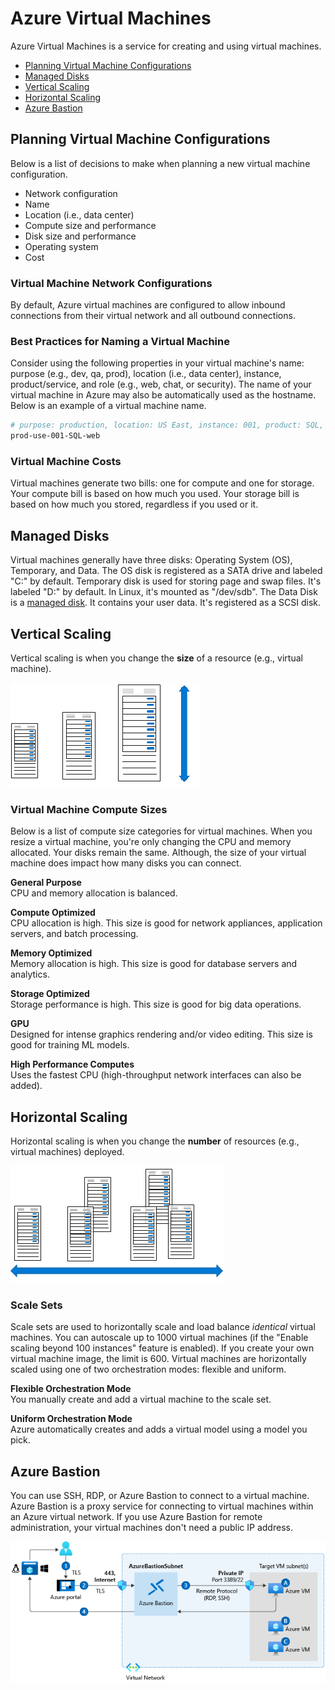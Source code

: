 # Azure Virtual Machines
Azure Virtual Machines is a service for creating and using virtual machines. 
* [Planning Virtual Machine Configurations](#planning-virtual-machine-configurations)
* [Managed Disks](#managed-disks)
* [Vertical Scaling](#vertical-scaling)
* [Horizontal Scaling](#horizontal-scaling)
* [Azure Bastion](#azure-bastion)

## Planning Virtual Machine Configurations
Below is a list of decisions to make when planning a new virtual machine configuration. 
* Network configuration
* Name
* Location (i.e., data center)
* Compute size and performance
* Disk size and performance
* Operating system
* Cost

### Virtual Machine Network Configurations
By default, Azure virtual machines are configured to allow inbound connections from their virtual network and all outbound connections. 

### Best Practices for Naming a Virtual Machine
Consider using the following properties in your virtual machine's name: purpose (e.g., dev, qa, prod), location (i.e., data center), instance, product/service, and role (e.g., web, chat, or security). The name of your virtual machine in Azure may also be automatically used as the hostname. Below is an example of a virtual machine name. 
```bash
# purpose: production, location: US East, instance: 001, product: SQL, role: web
prod-use-001-SQL-web
```

### Virtual Machine Costs
Virtual machines generate two bills: one for compute and one for storage. Your compute bill is based on how much you used. Your storage bill is based on how much you stored, regardless if you used or it. 

## Managed Disks
Virtual machines generally have three disks: Operating System (OS), Temporary, and Data. The OS disk is registered as a SATA drive and labeled "C:" by default. Temporary disk is used for storing page and swap files. It's labeled "D:" by default. In Linux, it's mounted as "/dev/sdb". The Data Disk is a [managed disk](/cloud/azure/offerings/storage/services/disks/README.md). It contains your user data. It's registered as a SCSI disk. 

## Vertical Scaling
Vertical scaling is when you change the **size** of a resource (e.g., virtual machine).

![vertical-scaling](vertical-scaling.png)

### Virtual Machine Compute Sizes
Below is a list of compute size categories for virtual machines. When you resize a virtual machine, you're only changing the CPU and memory allocated. Your disks remain the same. Although, the size of your virtual machine does impact how many disks you can connect.  

**General Purpose**   
CPU and memory allocation is balanced. 

**Compute Optimized**  
CPU allocation is high. This size is good for network appliances, application servers, and batch processing. 

**Memory Optimized**  
Memory allocation is high. This size is good for database servers and analytics. 

**Storage Optimized**  
Storage performance is high. This size is good for big data operations. 

**GPU**  
Designed for intense graphics rendering and/or video editing. This size is good for training ML models.  

**High Performance Computes**  
Uses the fastest CPU (high-throughput network interfaces can also be added). 

## Horizontal Scaling
Horizontal scaling is when you change the **number** of resources (e.g., virtual machines) deployed. 

![horizontal-scaling](horizontal-scaling.png)

### Scale Sets  
Scale sets are used to horizontally scale and load balance *identical* virtual machines. You can autoscale up to 1000 virtual machines (if the "Enable scaling beyond 100 instances" feature is enabled). If you create your own virtual machine image, the limit is 600. Virtual machines are horizontally scaled using one of two orchestration modes: flexible and uniform. 

**Flexible Orchestration Mode**  
You manually create and add a virtual machine to the scale set. 

**Uniform Orchestration Mode**  
Azure automatically creates and adds a virtual model using a model you pick. 

## Azure Bastion
You can use SSH, RDP, or Azure Bastion to connect to a virtual machine. Azure Bastion is a proxy service for connecting to virtual machines within an Azure virtual network. If you use Azure Bastion for remote administration, your virtual machines don't need a public IP address. 

![connecting-to-a-vm.png](connecting-to-a-vm.png)